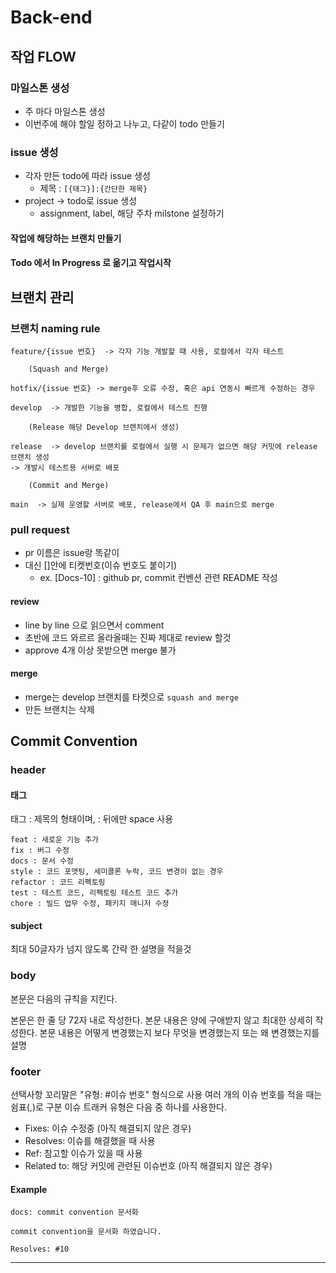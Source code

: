 # Back-end

## 작업 FLOW

### 마일스톤 생성

- 주 마다 마일스톤 생성
- 이번주에 해야 할일 정하고 나누고, 다같이 todo 만들기

### issue 생성

- 각자 만든 todo에 따라 issue 생성
    - 제목 : `[{태그}]:{간단한 제목}`
- project -> todo로 issue 생성
    - assignment, label, 해당 주차 milstone 설정하기

#### 작업에 해당하는 브랜치 만들기

#### Todo 에서 In Progress 로 옮기고 작업시작

## 브랜치 관리

### 브랜치 naming rule

```
feature/{issue 번호}  -> 각자 기능 개발할 때 사용, 로컬에서 각자 테스트

	(Squash and Merge)

hotfix/{issue 번호} -> merge후 오류 수정, 혹은 api 연동시 빠르게 수정하는 경우

develop  -> 개발한 기능을 병합, 로컬에서 테스트 진행

	(Release 해당 Develop 브랜치에서 생성)

release  -> develop 브랜치를 로컬에서 실행 시 문제가 없으면 해당 커밋에 release 브랜치 생성
-> 개발시 테스트용 서버로 배포

	(Commit and Merge)

main  -> 실제 운영할 서버로 배포, release에서 QA 후 main으로 merge
```

### pull request

- pr 이름은 issue랑 똑같이
- 대신 []안에 티켓번호(이슈 번호도 붙이기)
    - ex. [Docs-10] : github pr, commit 컨벤션 관련 README 작성

#### review

- line by line 으로 읽으면서 comment
- 초반에 코드 와르르 올라올때는 진짜 제대로 review 할것
- approve 4개 이상 못받으면 merge 불가

#### merge

- merge는 develop 브랜치를 타켓으로 `squash and merge`
- 만든 브랜치는 삭제

## Commit Convention

### header

#### 태그

태그 : 제목의 형태이며, : 뒤에만 space 사용

```
feat : 새로운 기능 추가
fix : 버그 수정
docs : 문서 수정
style : 코드 포맷팅, 세미콜론 누락, 코드 변경이 없는 경우
refactor : 코드 리펙토링
test : 테스트 코드, 리펙토링 테스트 코드 추가
chore : 빌드 업무 수정, 패키지 매니저 수정
```

#### subject

최대 50글자가 넘지 않도록
간략 한 설명을 적을것

### body

본문은 다음의 규칙을 지킨다.

본문은 한 줄 당 72자 내로 작성한다.
본문 내용은 양에 구애받지 않고 최대한 상세히 작성한다.
본문 내용은 어떻게 변경했는지 보다 무엇을 변경했는지 또는 왜 변경했는지를 설명

### footer

선택사항
꼬리말은 "유형: #이슈 번호" 형식으로 사용
여러 개의 이슈 번호를 적을 때는 쉼표(,)로 구분
이슈 트래커 유형은 다음 중 하나를 사용한다.

- Fixes: 이슈 수정중 (아직 해결되지 않은 경우)
- Resolves: 이슈를 해결했을 때 사용
- Ref: 참고할 이슈가 있을 때 사용
- Related to: 해당 커밋에 관련된 이슈번호 (아직 해결되지 않은 경우)

#### Example

```
docs: commit convention 문서화

commit convention을 문서화 하였습니다.

Resolves: #10
```

---
